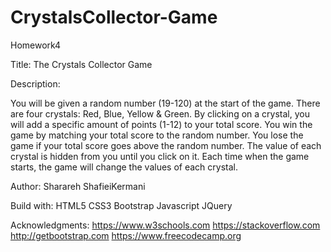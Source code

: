 # CrystalsCollector-Game
Homework4

Title:
The Crystals Collector Game

Description:

You will be given a random number (19-120) at the start of the game.
There are four crystals: Red, Blue, Yellow & Green.
By clicking on a crystal, you will add a specific amount of points (1-12) to your total score.
You win the game by matching your total score to the random number.
You lose the game if your total score goes above the random number.
The value of each crystal is hidden from you until you click on it.
Each time when the game starts, the game will change the values of each crystal.

Author: 
Sharareh ShafieiKermani

Build with:
HTML5
CSS3
Bootstrap
Javascript
JQuery


Acknowledgments:
https://www.w3schools.com
https://stackoverflow.com
http://getbootstrap.com
https://www.freecodecamp.org
